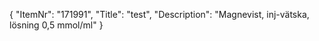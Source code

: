 {
  "ItemNr": "171991",
  "Title": "test",
  "Description": "Magnevist, inj-vätska, lösning 0,5 mmol/ml"
}